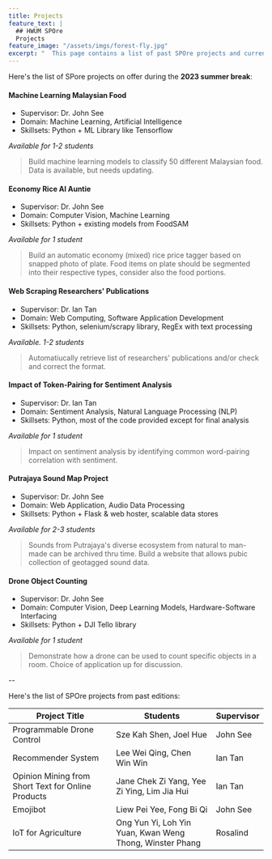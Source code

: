 ```yaml
---
title: Projects
feature_text: |
  ## HWUM SPOre
  Projects
feature_image: "/assets/imgs/forest-fly.jpg"
excerpt: "  This page contains a list of past SPOre projects and current project on offer in the current summer break 2024."
---
```


Here's the list of SPore projects on offer during the **2023 summer break**:

#### Machine Learning Malaysian Food

- Supervisor: Dr. John See
- Domain: Machine Learning, Artificial Intelligence
- Skillsets: Python + ML Library like Tensorflow

_Available for 1-2 students_

> Build machine learning models to classify 50 different Malaysian food. Data is available, but needs updating.

#### Economy Rice AI Auntie

- Supervisor: Dr. John See
- Domain: Computer Vision, Machine Learning
- Skillsets: Python + existing models from FoodSAM

_Available for 1 student_

> Build an automatic economy (mixed) rice price tagger based on snapped photo of plate. Food items on plate should be segmented into their respective types, consider also the food portions.

#### Web Scraping Researchers' Publications

- Supervisor: Dr. Ian Tan
- Domain: Web Computing, Software Application Development
- Skillsets: Python, selenium/scrapy library, RegEx with text processing

_Available. 1-2 students_

> Automatiucally retrieve list of researchers' publications and/or check and correct the format.

#### Impact of Token-Pairing for Sentiment Analysis

- Supervisor: Dr. Ian Tan
- Domain: Sentiment Analysis, Natural Language Processing (NLP)
- Skillsets: Python, most of the code provided except for final analysis

_Available for 1 student_

> Impact on sentiment analysis by identifying common word-pairing correlation with sentiment.

#### Putrajaya Sound Map Project

- Supervisor: Dr. John See
- Domain: Web Application, Audio Data Processing
- Skillsets: Python + Flask & web hoster, scalable data stores

_Available for 2-3 students_ 

> Sounds from Putrajaya's diverse ecosystem from natural to man-made can be archived thru time. Build a website that allows pubic collection of geotagged sound data.

#### Drone Object Counting

- Supervisor: Dr. John See
- Domain: Computer Vision, Deep Learning Models, Hardware-Software Interfacing
- Skillsets: Python + DJI Tello library

_Available for 1 student_ 

> Demonstrate how a drone can be used to count specific objects in a room. Choice of application up for discussion.


--

Here's the list of SPOre projects from past editions:

|  **Project Title** | **Students** | **Supervisor** |
|-------|------|--------|
| Programmable Drone Control | Sze Kah Shen, Joel Hue | John See |
| Recommender System | Lee Wei Qing, Chen Win Win | Ian Tan |
| Opinion Mining from Short Text for Online Products | Jane Chek Zi Yang, Yee Zi Ying, Lim Jia Hui | Ian Tan |
| Emojibot | Liew Pei Yee, Fong Bi Qi | John See |
| IoT for Agriculture | Ong Yun Yi, Loh Yin Yuan, Kwan Weng Thong, Winster Phang | Rosalind |
